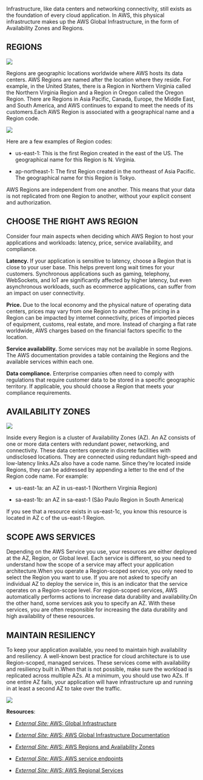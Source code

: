 Infrastructure, like data centers and networking connectivity, still exists as the foundation of every cloud application. In AWS, this physical infrastructure makes up the AWS Global Infrastructure, in the form of Availability Zones and Regions.

## REGIONS

![](https://d3c33hcgiwev3.cloudfront.net/imageAssetProxy.v1/GA-td82sSJ-A1bMhZAK-Kg_76e9d578334d47e6b9f7a74ec2376bf1_Regions.png?expiry=1752796800000&hmac=ttZYbRr4RI5tIbH2KjBOBB0msrHhWETEBo2SBMUyFBk)

Regions are geographic locations worldwide where AWS hosts its data centers. AWS Regions are named after the location where they reside. For example, in the United States, there is a Region in Northern Virginia called the Northern Virginia Region and a Region in Oregon called the Oregon Region. There are Regions in Asia Pacific, Canada, Europe, the Middle East, and South America, and AWS continues to expand to meet the needs of its customers.Each AWS Region is associated with a geographical name and a Region code.

![](https://d3c33hcgiwev3.cloudfront.net/imageAssetProxy.v1/hDx5s-sZRkGvR_XA-VoZ2A_57b85de84aed4ee9be064082687493f1_image.png?expiry=1752796800000&hmac=QIj9GAWlVesKhGkHeMsM_uAHbQHQGn8u0WWJqjEK5Z4)

Here are a few examples of Region codes:

- us-east-1: This is the first Region created in the east of the US. The geographical name for this Region is N. Virginia.
    
- ap-northeast-1: The first Region created in the northeast of Asia Pacific. The geographical name for this Region is Tokyo.
    

AWS Regions are independent from one another. This means that your data is not replicated from one Region to another, without your explicit consent and authorization.

## CHOOSE THE RIGHT AWS REGION

Consider four main aspects when deciding which AWS Region to host your applications and workloads: latency, price, service availability, and compliance.

**Latency.** If your application is sensitive to latency, choose a Region that is close to your user base. This helps prevent long wait times for your customers. Synchronous applications such as gaming, telephony, WebSockets, and IoT are significantly affected by higher latency, but even asynchronous workloads, such as ecommerce applications, can suffer from an impact on user connectivity.

**Price.** Due to the local economy and the physical nature of operating data centers, prices may vary from one Region to another. The pricing in a Region can be impacted by internet connectivity, prices of imported pieces of equipment, customs, real estate, and more. Instead of charging a flat rate worldwide, AWS charges based on the financial factors specific to the location.

**Service availability.** Some services may not be available in some Regions. The AWS documentation provides a table containing the Regions and the available services within each one.

**Data compliance.** Enterprise companies often need to comply with regulations that require customer data to be stored in a specific geographic territory. If applicable, you should choose a Region that meets your compliance requirements.

## AVAILABILITY ZONES

![](https://d3c33hcgiwev3.cloudfront.net/imageAssetProxy.v1/lIc5YSi_SuCX4wI4pGNmsg_b3dde14493c846fdbd18a10956d6b3f1_AZs.png?expiry=1752796800000&hmac=xMxCo7JS3BTD7R2k3guEkq5uDJeVGd8BxYy5neDci8w)

Inside every Region is a cluster of Availability Zones (AZ). An AZ consists of one or more data centers with redundant power, networking, and connectivity. These data centers operate in discrete facilities with undisclosed locations. They are connected using redundant high-speed and low-latency links.AZs also have a code name. Since they’re located inside Regions, they can be addressed by appending a letter to the end of the Region code name. For example:

- us-east-1a: an AZ in us-east-1 (Northern Virginia Region)
    
- sa-east-1b: an AZ in sa-east-1 (São Paulo Region in South America)
    

If you see that a resource exists in us-east-1c, you know this resource is located in AZ c of the us-east-1 Region.

## SCOPE AWS SERVICES

Depending on the AWS Service you use, your resources are either deployed at the AZ, Region, or Global level. Each service is different, so you need to understand how the scope of a service may affect your application architecture.When you operate a Region-scoped service, you only need to select the Region you want to use. If you are not asked to specify an individual AZ to deploy the service in, this is an indicator that the service operates on a Region-scope level. For region-scoped services, AWS automatically performs actions to increase data durability and availability.On the other hand, some services ask you to specify an AZ. With these services, you are often responsible for increasing the data durability and high availability of these resources.

## MAINTAIN RESILIENCY

To keep your application available, you need to maintain high availability and resiliency. A well-known best practice for cloud architecture is to use Region-scoped, managed services. These services come with availability and resiliency built in.When that is not possible, make sure the workload is replicated across multiple AZs. At a minimum, you should use two AZs. If one entire AZ fails, your application will have infrastructure up and running in at least a second AZ to take over the traffic.

![](https://d3c33hcgiwev3.cloudfront.net/imageAssetProxy.v1/3ToUyNl3TKScMGwOy5hFTA_7273fe75dd8941b8a6f8644d419a16f1_image.png?expiry=1752796800000&hmac=g3yDTUcR-fISr0u3UfHUFmiAb2pjoyD15eIxH9yMxhQ)

**Resources**:

- [_External Site:_ AWS: Global Infrastructure](https://aws.amazon.com/about-aws/global-infrastructure/)
    

- [_External Site:_ AWS: AWS Global Infrastructure Documentation](https://docs.aws.amazon.com/whitepapers/latest/aws-overview/global-infrastructure.html)
    

- [_External Site:_ AWS: AWS Regions and Availability Zones](https://aws.amazon.com/about-aws/global-infrastructure/regions_az/)
    

- [_External Site:_ AWS: AWS service endpoints](https://docs.aws.amazon.com/general/latest/gr/rande.html)
    

- [_External Site:_ AWS: AWS Regional Services](https://aws.amazon.com/about-aws/global-infrastructure/regional-product-services/)